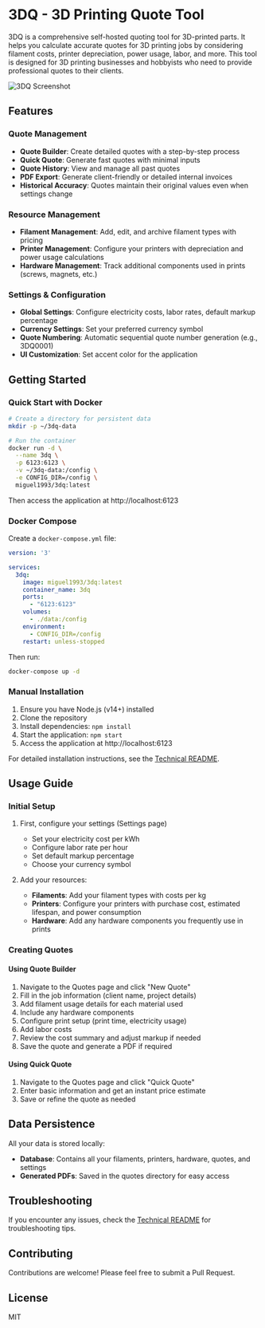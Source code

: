 # 3DQ - 3D Printing Quote Tool

3DQ is a comprehensive self-hosted quoting tool for 3D-printed parts. It helps you calculate accurate quotes for 3D printing jobs by considering filament costs, printer depreciation, power usage, labor, and more. This tool is designed for 3D printing businesses and hobbyists who need to provide professional quotes to their clients.

![3DQ Screenshot](https://via.placeholder.com/800x450.png?text=3DQ+Screenshot)

## Features

### Quote Management
- **Quote Builder**: Create detailed quotes with a step-by-step process
- **Quick Quote**: Generate fast quotes with minimal inputs
- **Quote History**: View and manage all past quotes
- **PDF Export**: Generate client-friendly or detailed internal invoices
- **Historical Accuracy**: Quotes maintain their original values even when settings change

### Resource Management
- **Filament Management**: Add, edit, and archive filament types with pricing
- **Printer Management**: Configure your printers with depreciation and power usage calculations
- **Hardware Management**: Track additional components used in prints (screws, magnets, etc.)

### Settings & Configuration
- **Global Settings**: Configure electricity costs, labor rates, default markup percentage
- **Currency Settings**: Set your preferred currency symbol
- **Quote Numbering**: Automatic sequential quote number generation (e.g., 3DQ0001)
- **UI Customization**: Set accent color for the application

## Getting Started

### Quick Start with Docker

```bash
# Create a directory for persistent data
mkdir -p ~/3dq-data

# Run the container
docker run -d \
  --name 3dq \
  -p 6123:6123 \
  -v ~/3dq-data:/config \
  -e CONFIG_DIR=/config \
  miguel1993/3dq:latest
```

Then access the application at http://localhost:6123

### Docker Compose

Create a `docker-compose.yml` file:

```yaml
version: '3'

services:
  3dq:
    image: miguel1993/3dq:latest
    container_name: 3dq
    ports:
      - "6123:6123"
    volumes:
      - ./data:/config
    environment:
      - CONFIG_DIR=/config
    restart: unless-stopped
```

Then run:

```bash
docker-compose up -d
```

### Manual Installation

1. Ensure you have Node.js (v14+) installed
2. Clone the repository
3. Install dependencies: `npm install`
4. Start the application: `npm start`
5. Access the application at http://localhost:6123

For detailed installation instructions, see the [Technical README](TECHNICAL_README.md).

## Usage Guide

### Initial Setup

1. First, configure your settings (Settings page)
   - Set your electricity cost per kWh
   - Configure labor rate per hour
   - Set default markup percentage
   - Choose your currency symbol

2. Add your resources:
   - **Filaments**: Add your filament types with costs per kg
   - **Printers**: Configure your printers with purchase cost, estimated lifespan, and power consumption
   - **Hardware**: Add any hardware components you frequently use in prints

### Creating Quotes

#### Using Quote Builder
1. Navigate to the Quotes page and click "New Quote"
2. Fill in the job information (client name, project details)
3. Add filament usage details for each material used
4. Include any hardware components
5. Configure print setup (print time, electricity usage)
6. Add labor costs
7. Review the cost summary and adjust markup if needed
8. Save the quote and generate a PDF if required

#### Using Quick Quote
1. Navigate to the Quotes page and click "Quick Quote"
2. Enter basic information and get an instant price estimate
3. Save or refine the quote as needed

## Data Persistence

All your data is stored locally:

- **Database**: Contains all your filaments, printers, hardware, quotes, and settings
- **Generated PDFs**: Saved in the quotes directory for easy access

## Troubleshooting

If you encounter any issues, check the [Technical README](TECHNICAL_README.md) for troubleshooting tips.

## Contributing

Contributions are welcome! Please feel free to submit a Pull Request.

## License

MIT

